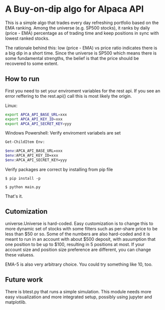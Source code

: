 # A Buy-on-dip algo for Alpaca API

This is a simple algo that trades every day refreshing portfolio based on the EMA ranking.
Among the universe (e.g. SP500 stocks), it ranks by daily (price - EMA) percentage as of
trading time and keep positions in sync with lowest ranked stocks.

The rationale behind this: low (price - EMA) vs price ratio indicates there is a big dip
in a short time. Since the universe is SP500 which means there is some fundamental strengths,
the belief is that the price should be recovered to some extent.

## How to run
First you need to set your enviroment variables for the rest api.
If you see an error reffering to the rest.api() call this is most likely the origin. 

Linux:
```sh
export APCA_API_BASE_URL=xxx
export APCA_API_KEY_ID=xxx
export APCA_API_SECRET_KEY=yyy
```

Windows Powershell:
Verify enviroment variabels are set
```sh
Get-ChildItem Env:
```

```sh
$env:APCA_API_BASE_URL=xxx
$env:APCA_API_KEY_ID=xxx
$env:APCA_API_SECRET_KEY=yyy
```

Verify packages are correct by installing from pip file
```
$ pip install -p
```
```
$ python main.py
```

That's it.


## Cutomization

universe.Universe is hard-coded.  Easy customization is to change this to more dynamic
set of stocks with some filters such as per-share price to be less than $50 or so.
Some of the numbers are also hard-coded and it is meant to run in an account with about
$500 deposit, with asuumption that one position to be up to $100, resulting in 5 positions
at most.  If your account size and position size preference are different, you can
change these valuess.

EMA-5 is also very arbitrary choice.  You could try something like 10, too.

## Future work

There is btest.py that runs a simple simulation.  This module needs more easy visualization
and more integrated setup, possibly using jupyter and matplotlib.